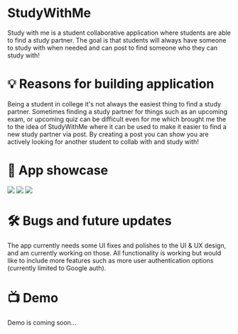 # StudyWithMe
<p>Study with me is a student collaborative application where students are able to find a study partner. The goal is that students will always have someone to study with when needed and can post to find someone who they can study with!</p>

# 💡 Reasons for building application
<p>Being a student in college it's not always the easiest thing to find a study partner. Sometimes finding a study partner for things such as an upcoming exam, or upcoming quiz can be difficult even for me which brought me the to the idea of StudyWithMe where it can be used to make it easier to find a new study partner via post. By creating a post you can show you are actively looking for another student to collab with and study with! </p>

# 💫 App showcase
<img src="https://drive.google.com/uc?export=view&id=1KP5a1YqeCuocr0VscVWCTOhhsJ5-sCyH" />
<img src="https://drive.google.com/uc?export=view&id=1lu0bPvNHKHKG4wKIIFITprKrWpf4ZchI" />
<img src="https://drive.google.com/uc?export=view&id=1d3w42fO3GF5zUbiPfyS2gHOFfOGjAB5y" />

# 🛠️ Bugs and future updates
The app currently needs some UI fixes and polishes to the UI & UX design, and am currently working on those. All functionality is working but would like to include more features such as more user authentication options (currently limited to Google auth).

# 📺 Demo
Demo is coming soon...


